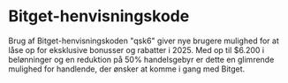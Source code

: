 # Bitget-henvisningskode
Brug af Bitget-henvisningskoden "qsk6" giver nye brugere mulighed for at låse op for eksklusive bonusser og rabatter i 2025. Med op til $6.200 i belønninger og en reduktion på 50% handelsgebyr er dette en glimrende mulighed for handlende, der ønsker at komme i gang med Bitget.
